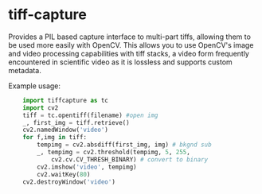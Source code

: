 tiff-capture
============

Provides a PIL based capture interface to multi-part tiffs, allowing them to be used more easily with OpenCV. This allows you to use OpenCV's image and video processing capabilities with tiff stacks, a video form frequently encountered in scientific video as it is lossless and supports custom metadata. 

Example usage:

```python
    import tiffcapture as tc
    import cv2
    tiff = tc.opentiff(filename) #open img
    _, first_img = tiff.retrieve() 
    cv2.namedWindow('video')
    for f,img in tiff:
        tempimg = cv2.absdiff(first_img, img) # bkgnd sub
        _, tempimg = cv2.threshold(tempimg, 5, 255, 
            cv2.cv.CV_THRESH_BINARY) # convert to binary
        cv2.imshow('video', tempimg)
        cv2.waitKey(80)
    cv2.destroyWindow('video')
```

